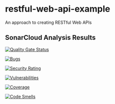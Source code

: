 # restful-web-api-example
An approach to creating RESTful Web APIs


## SonarCloud Analysis Results

[![Quality Gate Status](https://sonarcloud.io/api/project_badges/measure?project=jbarden_restful-web-api-example&metric=alert_status)](https://sonarcloud.io/summary/new_code?id=jbarden_restful-web-api-example)

[![Bugs](https://sonarcloud.io/api/project_badges/measure?project=jbarden_restful-web-api-example&metric=bugs)](https://sonarcloud.io/summary/new_code?id=jbarden_restful-web-api-example)

[![Security Rating](https://sonarcloud.io/api/project_badges/measure?project=jbarden_restful-web-api-example&metric=security_rating)](https://sonarcloud.io/summary/new_code?id=jbarden_restful-web-api-example)

[![Vulnerabilities](https://sonarcloud.io/api/project_badges/measure?project=jbarden_restful-web-api-example&metric=vulnerabilities)](https://sonarcloud.io/summary/new_code?id=jbarden_restful-web-api-example)

[![Coverage](https://sonarcloud.io/api/project_badges/measure?project=jbarden_restful-web-api-example&metric=coverage)](https://sonarcloud.io/summary/new_code?id=jbarden_restful-web-api-example)

[![Code Smells](https://sonarcloud.io/api/project_badges/measure?project=jbarden_restful-web-api-example&metric=code_smells)](https://sonarcloud.io/summary/new_code?id=jbarden_restful-web-api-example)
